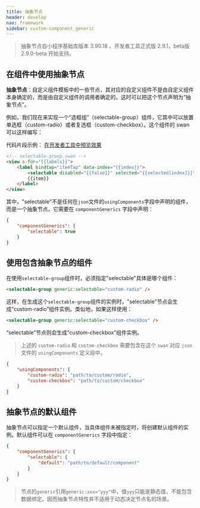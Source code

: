 ```yaml
---
title: 抽象节点
header: develop
nav: framework
sidebar: custom-component_generic
---
```


>  抽象节点自小程序基础库版本 3.90.18 、开发者工具正式版 2.9.1，beta版 2.9.0-beta  开始支持。

## 在组件中使用抽象节点

**抽象节点**：自定义组件模板中的一些节点，其对应的自定义组件不是由自定义组件本身确定的，而是由自定义组件的调用者确定的。这时可以把这个节点声明为“抽象节点”。

例如，我们现在来实现一个“选框组”（selectable-group）组件，它其中可以放置单选框（custom-radio）或者复选框（custom-checkbox）。这个组件的 swan 可以这样编写：

代码片段示例：
[在开发者工具中预览效果](swanide://fragment/bee91460368ae837cdb5407a48902af81567754401729)

```html
<!-- selectable-group.swan -->
<view s-for="{{labels}}">
    <label bindtap="itemTap" data-index="{{index}}">
        <selectable disabled="{{false}}" selected="{{selected[index]}}" name="{{name}}"></selectable>
        {{item}}
    </label>
</view>
```

其中，"selectable"不是任何在`json`文件的`usingComponents`字段中声明的组件，而是一个抽象节点。它需要在 `componentGenerics` 字段中声明：

```json
{
    "componentGenerics": {
        "selectable": true
    }
}
```

## 使用包含抽象节点的组件
在使用`selectable-group`组件时，必须指定"selectable"具体是哪个组件：

```html
<selectable-group generic:selectable="custom-radio" />
```

这样，在生成这个`selectable-group`组件的实例时，"selectable"节点会生成“custom-radio”组件实例。类似地，如果这样使用：

```html
<selectable-group generic:selectable="custom-checkbox" />
```

“selectable”节点则会生成“custom-checkbox”组件实例。

>上述的 `custom-radio` 和 `custom-checkbox` 需要包含在这个 `swan` 对应 `json` 文件的 `usingComponents` 定义段中。

```json
{
    "usingComponents": {
        "custom-radio": "path/to/custom/radio",
        "custom-checkbox": "path/to/custom/checkbox"
    }
}
```

## 抽象节点的默认组件

抽象节点可以指定一个默认组件，当具体组件未被指定时，将创建默认组件的实例。默认组件可以在 `componentGenerics` 字段中指定：

```json
{
    "componentGenerics": {
        "selectable": {
            "default": "path/to/default/component"
        }
    }
}
```


> 节点的`generic`引用`generic:xxx="yyy"`中，值`yyy`只能是静态值，不能包含数据绑定。因而抽象节点特性并不适用于动态决定节点名的场景。


